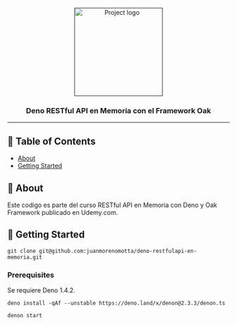 <p align="center">
  <a href="" rel="noopener">
 <img width=200px height=200px src="https://deno.land/logo.svg" alt="Project logo"></a>
</p>

<h3 align="center">Deno RESTful API en Memoria con el Framework Oak</h3>

<div align="center">
</div>

---


## 📝 Table of Contents

- [About](#about)
- [Getting Started](#getting_started)


## 🧐 About <a name = "about"></a>

Este codigo es parte del curso RESTful API en Memoria con Deno y Oak Framework publicado en Udemy.com.

## 🏁 Getting Started <a name = "getting_started"></a>

```
git clone git@github.com:juanmorenomotta/deno-restfulapi-en-memoria.git
```

### Prerequisites

Se requiere Deno 1.4.2.

```
deno install -qAf --unstable https://deno.land/x/denon@2.3.3/denon.ts 

denon start
```


